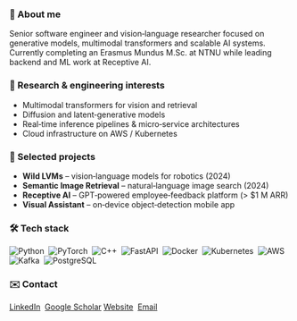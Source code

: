 ### 💼 About me  
Senior software engineer and vision‑language researcher focused on generative models, multimodal transformers and scalable AI systems. Currently completing an Erasmus Mundus M.Sc. at NTNU while leading backend and ML work at Receptive AI. 

### 🔭 Research & engineering interests  
- Multimodal transformers for vision and retrieval  
- Diffusion and latent‑generative models  
- Real‑time inference pipelines & micro‑service architectures  
- Cloud infrastructure on AWS / Kubernetes  

### 🚀 Selected projects  
- **Wild LVMs** – vision‑language models for robotics (2024)  
- **Semantic Image Retrieval** – natural‑language image search (2024)  
- **Receptive AI** – GPT‑powered employee‑feedback platform (> $1 M ARR)  
- **Visual Assistant** – on‑device object‑detection mobile app

### 🛠️ Tech stack  
![Python](https://img.shields.io/badge/-Python-3776AB?logo=python&logoColor=white) 
![PyTorch](https://img.shields.io/badge/-PyTorch-EE4C2C?logo=pytorch&logoColor=white) 
![C++](https://img.shields.io/badge/-C%2B%2B-00599C?logo=c%2B%2B&logoColor=white) 
![FastAPI](https://img.shields.io/badge/-FastAPI-009688?logo=fastapi&logoColor=white) 
![Docker](https://img.shields.io/badge/-Docker-2496ED?logo=docker&logoColor=white) 
![Kubernetes](https://img.shields.io/badge/-K8s-326CE5?logo=kubernetes&logoColor=white) 
![AWS](https://img.shields.io/badge/-AWS-FF9900?logo=amazonaws&logoColor=white) 
![Kafka](https://img.shields.io/badge/-Kafka-231F20?logo=apachekafka&logoColor=white) 
![PostgreSQL](https://img.shields.io/badge/-Postgres-4169E1?logo=postgresql&logoColor=white)

### ✉️ Contact  
[LinkedIn](https://www.linkedin.com/in/ihamzafer/) 
[Google Scholar](https://scholar.google.com/citations?user=-OgHByMAAAAJ&hl=en) 
[Website](https://hamzafar.me) 
[Email](mailto:hamzafer3@gmail.com)

<!-- <p align="center"> -->
<!--   <img src="assets/hamza.png" alt="Hamza Zafar — Vision‑Language Researcher | Generative‑AI Engineer" /> -->
<!-- </p> -->
